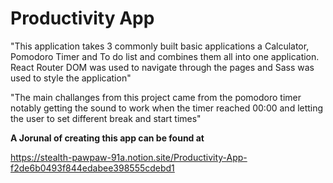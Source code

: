 # Productivity App

"This application takes 3 commonly built basic applications a Calculator, Pomodoro Timer and To do list and combines them all into one application. React Router DOM was used to navigate through the pages and Sass was used to style the application"

"The main challanges from this project came from the pomodoro timer notably getting the sound to work when the timer reached 00:00 and letting the user to set  different break and start times" 

**A Jorunal of creating this app can be found at** 

https://stealth-pawpaw-91a.notion.site/Productivity-App-f2de6b0493f844edabee398555cdebd1